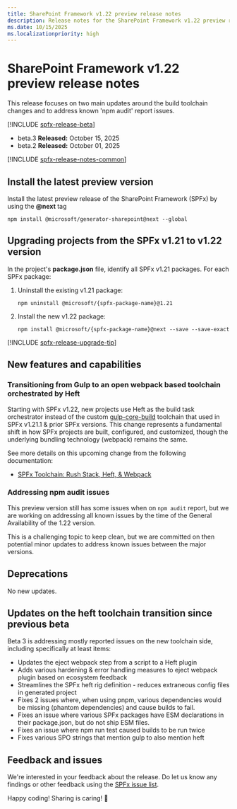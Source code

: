 ```yaml
---
title: SharePoint Framework v1.22 preview release notes
description: Release notes for the SharePoint Framework v1.22 preview release.
ms.date: 10/15/2025
ms.localizationpriority: high
---
```

# SharePoint Framework v1.22 preview release notes

This release focuses on two main updates around the build toolchain changes and to address known 'npm audit' report issues.

[!INCLUDE [spfx-release-beta](../../includes/snippets/spfx-release-beta.md)]

* beta.3 **Released:** October 15, 2025
* beta.2 **Released:** October 01, 2025

[!INCLUDE [spfx-release-notes-common](../../includes/snippets/spfx-release-notes-common.md)]

## Install the latest preview version

Install the latest preview release of the SharePoint Framework (SPFx) by using the **@next** tag

```console
npm install @microsoft/generator-sharepoint@next --global
```

## Upgrading projects from the SPFx v1.21 to v1.22 version

In the project's **package.json** file, identify all SPFx v1.21 packages. For each SPFx package:

1. Uninstall the existing v1.21 package:

    ```console
    npm uninstall @microsoft/{spfx-package-name}@1.21
    ```

1. Install the new v1.22 package:

    ```console
    npm install @microsoft/{spfx-package-name}@next --save --save-exact
    ```

[!INCLUDE [spfx-release-upgrade-tip](../../includes/snippets/spfx-release-upgrade-tip.md)]

## New features and capabilities

### Transitioning from Gulp to an open webpack based toolchain orchestrated by Heft

Starting with SPFx v1.22, new projects use Heft as the build task orchestrator instead of the custom [gulp-core-build](./toolchain/sharepoint-framework-toolchain.md) toolchain that used in SPFx v1.21.1 & prior SPFx versions. This change represents a fundamental shift in how SPFx projects are built, configured, and customized, though the underlying bundling technology (webpack) remains the same.

See more details on this upcoming change from the following documentation:

* [SPFx Toolchain: Rush Stack, Heft, & Webpack](./toolchain/sharepoint-framework-toolchain-rushstack-heft.md)

### Addressing npm audit issues

This preview version still has some issues when on `npm audit` report, but we are working on addressing all known issues by the time of the General Availability of the 1.22 version.

This is a challenging topic to keep clean, but we are committed on then potential minor updates to address known issues between the major versions.

## Deprecations

No new updates.

## Updates on the heft toolchain transition since previous beta

Beta 3 is addressing mostly reported issues on the new toolchain side, including specifically at least items:

* Updates the eject webpack step from a script to a Heft plugin
* Adds various hardening & error handling measures to eject webpack plugin based on ecosystem feedback
* Streamlines the SPFx heft rig definition - reduces extraneous config files in generated project
* Fixes 2 issues where, when using pnpm, various dependencies would be missing (phantom dependencies) and cause builds to fail.
* Fixes an issue where various SPFx packages have ESM declarations in their package.json, but do not ship ESM files.
* Fixes an issue where npm run test caused builds to be run twice
* Fixes various SPO strings that mention gulp to also mention heft

## Feedback and issues

We're interested in your feedback about the release. Do let us know any findings or other feedback using the [SPFx issue list](https://github.com/SharePoint/sp-dev-docs/issues).

Happy coding! Sharing is caring! 🧡
